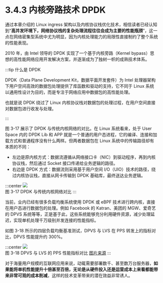 # 3.4.3 内核旁路技术 DPDK

通过本章介绍的 Linux ingress 架构以及内核协议栈优化技术，相信读者已经认知到“**高并发环境下，网络协议栈的复杂处理流程往往会成为主要的性能瓶颈**”，这一点在网络密集型系统中尤为明显，因为内核处理能力的局限性直接制约了整个系统的性能表现。

2010 年，由 Intel 领导的 DPDK 实现了一个基于内核旁路（Kernel bypass）思想的高性能网络应用开发解决方案，并逐渐成为了独树一帜的成熟技术体系。


:::tip 什么是 DPDK

DPDK（Data Plane Development Kit，数据平面开发套件）为 Intel 处理器架构下用户空间高效的数据包处理提供了库函数和驱动的支持，它不同于 Linux 系统以通用性设计为目的，而是专注于网络应用中数据包的高性能处理。

也就是说 DPDK 绕过了 Linux 内核协议栈对数据包的处理过程，在用户空间直接对数据包进行收发与处理。

:::

图 3-17 展示了 DPDK 与传统内核网络的对比。在 Linux 系统看来，处于 User Space 内的 DPDK Lib 和 APP 就是一个普通的用户态进程，它的编译、连接和加载方式和普通程序没有什么两样。但两者数据包在 Linux 系统中的传输路径却有本质的不同：

- 左边是原内核方式：数据流遵循从网络接口卡（NIC）到驱动程序，再到内核协议栈，然后通过 Socket 接口传递给业务逻辑的路径。
- 右边是 DPDK 方式：数据流则采用基于用户空间 I/O（UIO）技术的路径，绕过内核协议栈，直接从网卡传输到 DPDK 基础库，最终送达业务逻辑。

:::center
  ![](../assets/dpdk.png)<br/>
 图 3-17 DPDK 与传统内核网络对比
:::

当前，业内已经有很多负载均衡系统使用 DPDK 或 eBPF 技术进行跨内核，直接在用户态进行数据包的处理。例如 Facebook 的 Katran、美团的 MGW、爱奇艺的 DPVS 系统等等，正是基于此，这些系统能够充分利用硬件资源，减少处理延迟，实现单机处理千万级别并发连接的性能指标。

如图 3-18 所示的四层负载均衡基准测试，DPVS 与 LVS 在 PPS 转发上的指标对比，DPVS 性能提升约 300%。

:::center
  ![](../assets/dpvs-performance.png)<br/>
 图 3-18 DPVS 与 LVS 的 PPS 性能指标对比 [图片来源](https://github.com/iqiyi/dpvs)
:::

对于海量用户规模的互联网应用来说，动辄需要部署数千、甚至数万台服务器，**如果能将单机性能提升十倍甚至百倍，无论是从硬件投入还是运营成本上来看都能带来非常可观的成本削减**，这样的技术变革带来的潜在效益非常诱人。

